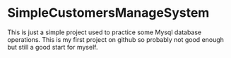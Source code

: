 # SimpleCustomersManageSystem
This is just a simple project used to practice some Mysql database operations.
This is my first project on github so probably not good enough but still a good start for myself.
